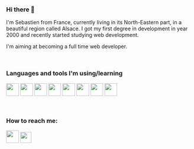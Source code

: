 ### Hi there 👋

I'm Sebastien from France, currently living in its North-Eastern part, in a beautiful region called Alsace. I got my first degree in development in year 2000 and recently started studying web development.

I'm aiming at becoming a full time web developer.

<br />

### Languages and tools I'm using/learning

<p>
  <img src="https://cdn.jsdelivr.net/gh/devicons/devicon/icons/vscode/vscode-original.svg" width=34 height=34 />
  <img src="https://cdn.jsdelivr.net/gh/devicons/devicon/icons/gimp/gimp-original.svg" width=34 height=34 />  
  <img src="https://cdn.jsdelivr.net/gh/devicons/devicon/icons/php/php-plain.svg" width=34 height=34 />
  <img src="https://cdn.jsdelivr.net/gh/devicons/devicon/icons/html5/html5-original.svg" width=34 height=34 />
  <img src="https://cdn.jsdelivr.net/gh/devicons/devicon/icons/css3/css3-original.svg" width=34 height=34 />
  <img src="https://cdn.jsdelivr.net/gh/devicons/devicon/icons/javascript/javascript-original.svg" width=34 height=34 />
  <img src="https://cdn.jsdelivr.net/gh/devicons/devicon/icons/sass/sass-original.svg" width=34 height=34 />  
  <img src="https://cdn.jsdelivr.net/gh/devicons/devicon/icons/vuejs/vuejs-original.svg" width=34 height=34 />        
</p>

<br />

### How to reach me:

<p>
  <a href="https://www.linkedin.com/in/sebastien-lacour"><img src="https://cdn.jsdelivr.net/gh/devicons/devicon/icons/linkedin/linkedin-original.svg" width=34 height=34 /></a>
  <a href="https://twitter.com/Hornakkan"><img src="https://cdn.jsdelivr.net/gh/devicons/devicon/icons/twitter/twitter-original.svg" height=30/></a>
</p>

<!--
**Hornakkan/Hornakkan** is a ✨ _special_ ✨ repository because its `README.md` (this file) appears on your GitHub profile.

Here are some ideas to get you started:

- 🔭 I’m currently working on ...
- 🌱 I’m currently learning ...
- 👯 I’m looking to collaborate on ...
- 🤔 I’m looking for help with ...
- 💬 Ask me about ...
- 📫 How to reach me: ...
- 😄 Pronouns: ...
- ⚡ Fun fact: ...
-->
